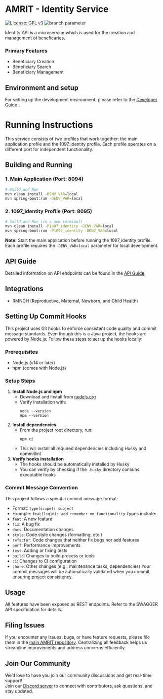 # AMRIT - Identity Service 
[![License: GPL v3](https://img.shields.io/badge/License-GPLv3-blue.svg)](https://www.gnu.org/licenses/gpl-3.0)  ![branch parameter](https://github.com/PSMRI/Identity-API/actions/workflows/sast-and-package.yml/badge.svg)

Identity API is a microservice which is used for the creation and management of beneficaries.

### Primary Features
* Beneficiary Creation
* Beneficiary Search
* Beneficiary Management


## Environment and setup
For setting up the development environment, please refer to the [Developer Guide](https://piramal-swasthya.gitbook.io/amrit/developer-guide/development-environment-setup) .

# Running Instructions

This service consists of two profiles that work together: the main application profile and the 1097_identity profile. Each profile operates on a different port for independent functionality.

## Building and Running

### 1. Main Application (Port: 8094)
```bash
# Build and Run
mvn clean install -DENV_VAR=local
mvn spring-boot:run -DENV_VAR=local
```

### 2. 1097_identity Profile (Port: 8095)
```bash
# Build and Run (in a new terminal)
mvn clean install -P1097_identity -DENV_VAR=local
mvn spring-boot:run -P1097_identity -DENV_VAR=local
```

**Note:** Start the main application before running the 1097_identity profile. Each profile requires the `-DENV_VAR=local` parameter for local development.

## API Guide
Detailed information on API endpoints can be found in the [API Guide](https://piramal-swasthya.gitbook.io/amrit/architecture/api-guide).

## Integrations
* RMNCH (Reproductive, Maternal, Newborn, and Child Health)

## Setting Up Commit Hooks

This project uses Git hooks to enforce consistent code quality and commit message standards. Even though this is a Java project, the hooks are powered by Node.js. Follow these steps to set up the hooks locally:

### Prerequisites
- Node.js (v14 or later)
- npm (comes with Node.js)

### Setup Steps

1. **Install Node.js and npm**
   - Download and install from [nodejs.org](https://nodejs.org/)
   - Verify installation with:
     ```
     node --version
     npm --version
     ```
2. **Install dependencies**
   - From the project root directory, run:
     ```
     npm ci
     ```
   - This will install all required dependencies including Husky and commitlint
3. **Verify hooks installation**
   - The hooks should be automatically installed by Husky
   - You can verify by checking if the `.husky` directory contains executable hooks
### Commit Message Convention
This project follows a specific commit message format:
- Format: `type(scope): subject`
- Example: `feat(login): add remember me functionality`
Types include:
- `feat`: A new feature
- `fix`: A bug fix
- `docs`: Documentation changes
- `style`: Code style changes (formatting, etc.)
- `refactor`: Code changes that neither fix bugs nor add features
- `perf`: Performance improvements
- `test`: Adding or fixing tests
- `build`: Changes to build process or tools
- `ci`: Changes to CI configuration
- `chore`: Other changes (e.g., maintenance tasks, dependencies)
Your commit messages will be automatically validated when you commit, ensuring project consistency.

## Usage
All features have been exposed as REST endpoints. Refer to the SWAGGER API specification for details.

## Filing Issues

If you encounter any issues, bugs, or have feature requests, please file them in the [main AMRIT repository](https://github.com/PSMRI/AMRIT/issues). Centralizing all feedback helps us streamline improvements and address concerns efficiently.  

## Join Our Community

We’d love to have you join our community discussions and get real-time support!  
Join our [Discord server](https://discord.gg/FVQWsf5ENS) to connect with contributors, ask questions, and stay updated.  

